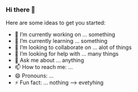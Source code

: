 ### Hi there 👋

Here are some ideas to get you started:

- 🔭 I’m currently working on ... something
- 🌱 I’m currently learning ... something
- 👯 I’m looking to collaborate on ... alot of things
- 🤔 I’m looking for help with ... many things
- 💬 Ask me about ... anything
- 📫 How to reach me: ... 
- 😄 Pronouns: ... 
- ⚡ Fun fact: ... nothing
--> evetyhing

